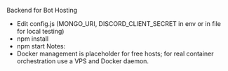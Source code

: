 Backend for Bot Hosting
- Edit config.js (MONGO_URI, DISCORD_CLIENT_SECRET in env or in file for local testing)
- npm install
- npm start
Notes:
- Docker management is placeholder for free hosts; for real container orchestration use a VPS and Docker daemon.
